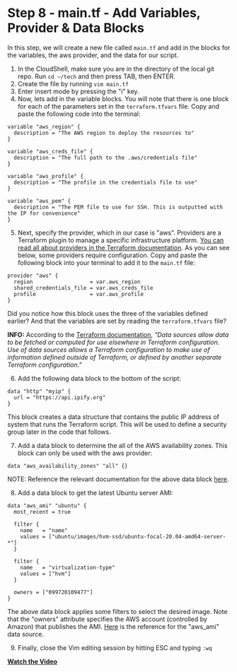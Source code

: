 # Step 8 - main.tf - Add Variables, Provider & Data Blocks

In this step, we will create a new file called `main.tf` and add in the blocks for
the variables, the aws provider, and the data for our script.

1. In the CloudShell, make sure you are in the directory of the local git repo. Run
`cd ~/tech` and then press TAB, then ENTER.
2. Create the file by running `vim main.tf`
3. Enter insert mode by pressing the "i" key.
4. Now, lets add in the variable blocks. You will note that there is one block for
each of the parameters set in the `terraform.tfvars` file. Copy and paste the
following code into the terminal:

```
variable "aws_region" {
  description = "The AWS region to deploy the resources to"
}

variable "aws_creds_file" {
  description = "The full path to the .aws/credentials file"
}

variable "aws_profile" {
  description = "The profile in the credentials file to use"
}

variable "aws_pem" {
  description = "The PEM file to use for SSH. This is outputted with the IP for convenience"
}

```

5. Next, specify the provider, which in our case is "aws". Providers are a Terraform
plugin to manage a specific infrastructure platform. [You can read all about providers
in the Terraform documentation](https://www.terraform.io/docs/language/providers/index.html).
As you can see below, some providers require configuration. Copy and paste the following block
into your terminal to add it to the `main.tf` file:

```
provider "aws" {
  region                  = var.aws_region
  shared_credentials_file = var.aws_creds_file
  profile                 = var.aws_profile
}

```   

Did you notice how this block uses the three of the variables defined earlier? And
that the variables are set by reading the `terraform.tfvars` file?  

**INFO:** According to the
 [Terraform documentation](https://www.terraform.io/docs/language/data-sources/index.html),
 _"Data sources allow data to be fetched or computed for use elsewhere in Terraform
 configuration. Use of data sources allows a Terraform configuration to make use
 of information defined outside of Terraform, or defined by another separate
 Terraform configuration."_


6. Add the following data block to the bottom of the script:

```
data "http" "myip" {
  url = "https://api.ipify.org"
}

```

This block creates a data structure that contains the public IP address of system
that runs the Terraform script. This will be used to define a security group later
in the code that follows.

7. Add a data block to determine the all of the AWS availability zones. This block
can only be used with the aws provider:

```
data "aws_availability_zones" "all" {}

```

NOTE: Reference the relevant documentation for the above data block
[here](https://registry.terraform.io/providers/hashicorp/aws/latest/docs/data-sources/availability_zones).

8. Add a data block to get the latest Ubuntu server AMI:

```
data "aws_ami" "ubuntu" {
  most_recent = true

  filter {
    name   = "name"
    values = ["ubuntu/images/hvm-ssd/ubuntu-focal-20.04-amd64-server-*"]
  }

  filter {
    name   = "virtualization-type"
    values = ["hvm"]
  }

  owners = ["099720109477"]
}

```

The above data block applies some filters to select the desired image. Note that the
"owners" attribute specifies the AWS account (controlled by Amazon) that publishes
the AMI. [Here](https://registry.terraform.io/providers/hashicorp/aws/latest/docs/data-sources/ami)
is the reference for the "aws_ami" data source.

9. Finally, close the Vim editing session by hitting ESC and typing `:wq`


**[Watch the Video](https://youtu.be/DrRZX1FfUdY)**
